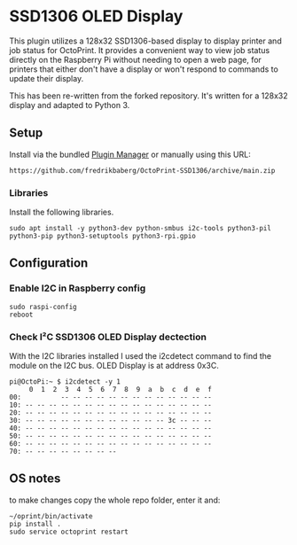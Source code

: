 # SSD1306 OLED Display

This plugin utilizes a 128x32 SSD1306-based display to display printer and job status for OctoPrint.  It provides a convenient way to view job status directly on the Raspberry Pi without needing to open a web page, for printers that either don't have a display or won't respond to commands to update their display.

This has been re-written from the forked repository. It's written for a 128x32 display and adapted to Python 3.

## Setup

Install via the bundled [Plugin Manager](https://docs.octoprint.org/en/master/bundledplugins/pluginmanager.html)
or manually using this URL:

    https://github.com/fredrikbaberg/OctoPrint-SSD1306/archive/main.zip

### Libraries
Install the following libraries.
```
sudo apt install -y python3-dev python-smbus i2c-tools python3-pil python3-pip python3-setuptools python3-rpi.gpio
```

## Configuration

### Enable I2C in Raspberry config
```
sudo raspi-config
reboot
```

### Check I²C SSD1306 OLED Display dectection
With the I2C libraries installed I used the i2cdetect command to find the module on the I2C bus.
OLED Display is at address 0x3C.

```
pi@OctoPi:~ $ i2cdetect -y 1
     0  1  2  3  4  5  6  7  8  9  a  b  c  d  e  f
00:          -- -- -- -- -- -- -- -- -- -- -- -- --
10: -- -- -- -- -- -- -- -- -- -- -- -- -- -- -- --
20: -- -- -- -- -- -- -- -- -- -- -- -- -- -- -- --
30: -- -- -- -- -- -- -- -- -- -- -- -- 3c -- -- --
40: -- -- -- -- -- -- -- -- -- -- -- -- -- -- -- --
50: -- -- -- -- -- -- -- -- -- -- -- -- -- -- -- --
60: -- -- -- -- -- -- -- -- -- -- -- -- -- -- -- --
70: -- -- -- -- -- -- -- --
```


## OS notes
to make changes copy the whole repo folder, enter it and:
```
~/oprint/bin/activate
pip install .
sudo service octoprint restart
```
